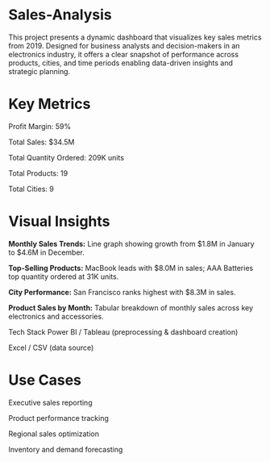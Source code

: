 # Sales-Analysis
This project presents a dynamic dashboard that visualizes key sales metrics from 2019. Designed for business analysts and decision-makers in an electronics industry, it offers a clear snapshot of performance across products, cities, and time periods enabling data-driven insights and strategic planning.

# Key Metrics
Profit Margin: 59%

Total Sales: $34.5M

Total Quantity Ordered: 209K units

Total Products: 19

Total Cities: 9

# Visual Insights
**Monthly Sales Trends:** Line graph showing growth from $1.8M in January to $4.6M in December.

**Top-Selling Products:** MacBook leads with $8.0M in sales; AAA Batteries top quantity ordered at 31K units.

**City Performance:** San Francisco ranks highest with $8.3M in sales.

**Product Sales by Month:** Tabular breakdown of monthly sales across key electronics and accessories.

Tech Stack
Power BI / Tableau (preprocessing & dashboard creation)

Excel / CSV (data source)


# Use Cases
Executive sales reporting

Product performance tracking

Regional sales optimization

Inventory and demand forecasting
